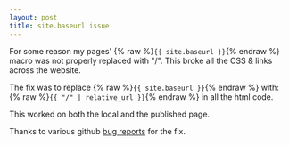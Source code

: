 ```yaml
---
layout: post
title: site.baseurl issue
---
```


For some reason my pages' {% raw %}`{{ site.baseurl }}`{% endraw %} macro was not properly replaced
with "/". This broke all the CSS & links across the website.

The fix was to replace {% raw %}`{{ site.baseurl }}`{% endraw %} with:
{% raw %}`{{ "/" | relative_url }}`{% endraw %}
in all the html code.

This worked on both the local and the published page.

Thanks to various github [bug reports] for the fix.

[bug reports]: https://github.com/github/pages-gem/issues/460#issuecomment-322765057